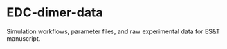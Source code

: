 # EDC-dimer-data
Simulation workflows, parameter files, and raw experimental data for ES&amp;T manuscript.
